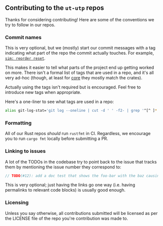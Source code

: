 ## Contributing to the `ut-utp` repos

Thanks for considering contributing! Here are some of the conventions we try to follow in our repos.

### Commit names

This is very optional, but we (mostly) start our commit messages with a tag indicating what part of the repo the commit actually touches. For example, [`sim: reorder reset`](https://github.com/ut-utp/core/commit/2a893a981b9dc66d751b1f3bc217e78b39c39ed9).

This makes it easier to tell what parts of the project end up getting worked on more. There isn't a formal list of tags that are used in a repo, and it's all very ad-hoc (though, at least for [core](https://github.com/ut-utp/core) they mostly match the crates).

Actually using the tags isn't required but is encouraged. Feel free to introduce new tags when appropriate.

Here's a one-liner to see what tags are used in a repo:
```bash
alias git-log-stat='git log --oneline | cut -d ' ' -f2- | grep '^[^ ]*:.*$' | cut -d ':' -f 1 | sort | uniq -c | sort -hr'
```

### Formatting

All of our Rust repos _should_ run `rustfmt` in CI. Regardless, we encourage you to run `cargo fmt` locally before submitting a PR.

### Linking to issues

A lot of the TODOs in the codebase try to point back to the issue that tracks them by mentioning the issue number they correspond to:
```rust
// TODO(#12): add a doc test that shows the foo-bar with the baz causing a compile error
```

This is very optional; just having the links go one way (i.e. having permalinks to relevant code blocks) is usually good enough.

### Licensing

Unless you say otherwise, all contributions submitted will be licensed as per the LICENSE file of the repo you're contribution was made to.
